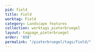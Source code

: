 ```yaml
---
pid: field
title: Field
worktag: Field
category: Landscape features
collection: worktags_pieterbruegel
layout: tagpage_pieterbruegel
order: '058'
permalink: "/pieterbruegel/tags/field/"
---
```

